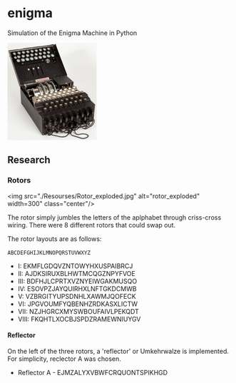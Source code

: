 # enigma
Simulation of the Enigma Machine in Python

<img src="./Resourses/enigma_machine.jpg" alt="enigma" width="200" class="center"/>

## Research

### Rotors

<img src="./Resourses/Rotor_exploded.jpg" alt="rotor_exploded" width=300" class="center"/>

The rotor simply jumbles the letters of the aplphabet through criss-cross wiring. There were 8 different rotors that could swap out.

The rotor layouts are as follows:

	ABCDEFGHIJKLMNOPQRSTUVWXYZ
- I:	EKMFLGDQVZNTOWYHXUSPAIBRCJ
- II:	AJDKSIRUXBLHWTMCQGZNPYFVOE
- III:	BDFHJLCPRTXVZNYEIWGAKMUSQO
- IV:	ESOVPZJAYQUIRHXLNFTGKDCMWB
- V:	VZBRGITYUPSDNHLXAWMJQOFECK
- VI:	JPGVOUMFYQBENHZRDKASXLICTW
- VII:	NZJHGRCXMYSWBOUFAIVLPEKQDT
- VIII:	FKQHTLXOCBJSPDZRAMEWNIUYGV

#### Reflector

On the left of the three rotors, a 'reflector' or Umkehrwalze is implemented. For simplicity, reclector A was chosen.

- Reflector A - EJMZALYXVBWFCRQUONTSPIKHGD
